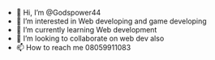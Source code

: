 - 👋 Hi, I’m @Godspower44
- 👀 I’m interested in Web developing and game developing
- 🌱 I’m currently learning Web development
- 💞️ I’m looking to collaborate on web dev also
- 📫 How to reach me 08059911083

<!---
Godspower44/Godspower44 is a ✨ special ✨ repository because its `README.md` (this file) appears on your GitHub profile.
You can click the Preview link to take a look at your changes.
--->
